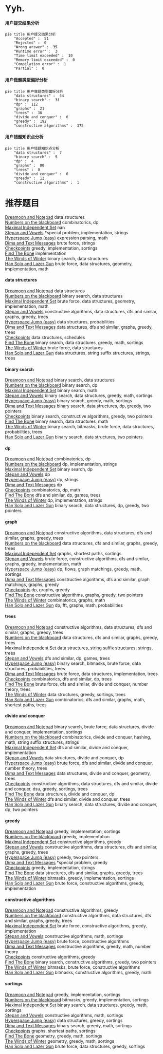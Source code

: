 # Yyh.
<!-- tabs:start -->
#### **用户提交结果分析**

```mermaid
pie title 用户提交结果分析
    "Accepted" :  51
    "Rejected" :  0
    "Wrong answer" :  35
    "Runtime error" :  3
    "Time limit exceeded" :  10
    "Memory limit exceeded" :  0
    "Compilation error" :  1
    "Partial" :  0
```
#### **用户做题类型偏好分析**

```mermaid
pie title 用户做题类型偏好分析
    "data structures" :  54
    "binary search" :  31
    "dp" :  112
    "graphs" :  21
    "trees" :  36
    "divide and conquer" :  0
    "greedy" :  192
    "constructive algorithms" :  375
```
#### **用户错题知识点分析**

```mermaid
pie title 用户错题知识点分析
    "data structures" :  7
    "binary search" :  5
    "dp" :  4
    "graphs" :  00
    "trees" :  0
    "divide and conquer" :  0
    "greedy" :  12
    "constructive algorithms" :  1
```
<!-- tabs:end -->
# 推荐题目
[Dreamoon and Notepad](http://codeforces.com/problemset/problem/477/E)		data structures		  
[Numbers on the blackboard](http://codeforces.com/problemset/problem/878/E)		combinatorics,
                        dp		  
[Maximal Independent Set](https://codeforces.com/contest/1376/problem/B3)		nan		  
[Stepan and Vowels](https://codeforces.com/contest/795/problem/K)		*special problem,
                        implementation,
                        strings		  
[Hyperspace Jump (easy)](http://codeforces.com/problemset/problem/958/D1)		expression parsing,
                        math		  
[Dima and Text Messages](http://codeforces.com/problemset/problem/358/B)		brute force,
                        strings		  
[Checkpoints](http://codeforces.com/problemset/problem/709/B)		greedy,
                        implementation,
                        sortings		  
[Find The Bone](http://codeforces.com/problemset/problem/796/B)		implementation		  
[The Winds of Winter](http://codeforces.com/problemset/problem/768/G)		binary search,
                        data structures		  
[Han Solo and Lazer Gun](http://codeforces.com/problemset/problem/514/B)		brute force,
                        data structures,
                        geometry,
                        implementation,
                        math		  
<!-- tabs:start -->
#### **data structures**
[Dreamoon and Notepad](http://codeforces.com/problemset/problem/477/E)		data structures		  
[Numbers on the blackboard](http://codeforces.com/problemset/problem/768/G)		binary search,
                        data structures		  
[Maximal Independent Set](http://codeforces.com/problemset/problem/514/B)		brute force,
                        data structures,
                        geometry,
                        implementation,
                        math		  
[Stepan and Vowels](http://codeforces.com/problemset/problem/1286/B)		constructive algorithms,
                        data structures,
                        dfs and similar,
                        graphs,
                        greedy,
                        trees		  
[Hyperspace Jump (easy)](http://codeforces.com/problemset/problem/1264/C)		data structures,
                        probabilities		  
[Dima and Text Messages](http://codeforces.com/problemset/problem/958/B2)		data structures,
                        dfs and similar,
                        graphs,
                        greedy,
                        trees		  
[Checkpoints](http://codeforces.com/problemset/problem/380/C)		data structures,
                        schedules		  
[Find The Bone](http://codeforces.com/problemset/problem/1428/E)		binary search,
                        data structures,
                        greedy,
                        math,
                        sortings		  
[The Winds of Winter](http://codeforces.com/problemset/problem/1380/A)		brute force,
                        data structures		  
[Han Solo and Lazer Gun](http://codeforces.com/problemset/problem/547/E)		data structures,
                        string suffix structures,
                        strings,
                        trees		  
#### **binary search**
[Dreamoon and Notepad](http://codeforces.com/problemset/problem/768/G)		binary search,
                        data structures		  
[Numbers on the blackboard](http://codeforces.com/problemset/problem/883/I)		binary search,
                        dp		  
[Maximal Independent Set](https://codeforces.com/contest/701/problem/D)		binary search,
                        math		  
[Stepan and Vowels](http://codeforces.com/problemset/problem/1428/E)		binary search,
                        data structures,
                        greedy,
                        math,
                        sortings		  
[Hyperspace Jump (easy)](http://codeforces.com/problemset/problem/1201/C)		binary search,
                        greedy,
                        math,
                        sortings		  
[Dima and Text Messages](http://codeforces.com/problemset/problem/1492/C)		binary search,
                        data structures,
                        dp,
                        greedy,
                        two pointers		  
[Checkpoints](http://codeforces.com/problemset/problem/1463/D)		binary search,
                        constructive algorithms,
                        greedy,
                        two pointers		  
[Find The Bone](http://codeforces.com/problemset/problem/1490/G)		binary search,
                        data structures,
                        math		  
[The Winds of Winter](http://codeforces.com/problemset/problem/1479/D)		binary search,
                        bitmasks,
                        brute force,
                        data structures,
                        probabilities,
                        trees		  
[Han Solo and Lazer Gun](http://codeforces.com/problemset/problem/1436/E)		binary search,
                        data structures,
                        two pointers		  
#### **dp**
[Dreamoon and Notepad](http://codeforces.com/problemset/problem/878/E)		combinatorics,
                        dp		  
[Numbers on the blackboard](http://codeforces.com/problemset/problem/1149/B)		dp,
                        implementation,
                        strings		  
[Maximal Independent Set](http://codeforces.com/problemset/problem/883/I)		binary search,
                        dp		  
[Stepan and Vowels](http://codeforces.com/problemset/problem/132/C)		dp		  
[Hyperspace Jump (easy)](http://codeforces.com/problemset/problem/1178/B)		dp,
                        strings		  
[Dima and Text Messages](http://codeforces.com/problemset/problem/1268/E)		dp		  
[Checkpoints](http://codeforces.com/problemset/problem/1091/D)		combinatorics,
                        dp,
                        math		  
[Find The Bone](http://codeforces.com/problemset/problem/1404/B)		dfs and similar,
                        dp,
                        games,
                        trees		  
[The Winds of Winter](http://codeforces.com/problemset/problem/1462/B)		dp,
                        implementation,
                        strings		  
[Han Solo and Lazer Gun](http://codeforces.com/problemset/problem/1492/C)		binary search,
                        data structures,
                        dp,
                        greedy,
                        two pointers		  
#### **graph**
[Dreamoon and Notepad](http://codeforces.com/problemset/problem/1286/B)		constructive algorithms,
                        data structures,
                        dfs and similar,
                        graphs,
                        greedy,
                        trees		  
[Numbers on the blackboard](http://codeforces.com/problemset/problem/958/B2)		data structures,
                        dfs and similar,
                        graphs,
                        greedy,
                        trees		  
[Maximal Independent Set](http://codeforces.com/problemset/problem/1422/D)		graphs,
                        shortest paths,
                        sortings		  
[Stepan and Vowels](http://codeforces.com/problemset/problem/1487/C)		brute force,
                        constructive algorithms,
                        dfs and similar,
                        graphs,
                        greedy,
                        implementation,
                        math		  
[Hyperspace Jump (easy)](http://codeforces.com/problemset/problem/1437/C)		dp,
                        flows,
                        graph matchings,
                        greedy,
                        math,
                        sortings		  
[Dima and Text Messages](http://codeforces.com/problemset/problem/1470/D)		constructive algorithms,
                        dfs and similar,
                        graph matchings,
                        graphs,
                        greedy		  
[Checkpoints](http://codeforces.com/problemset/problem/1476/C)		dp,
                        graphs,
                        greedy		  
[Find The Bone](http://codeforces.com/problemset/problem/1304/D)		constructive algorithms,
                        graphs,
                        greedy,
                        two pointers		  
[The Winds of Winter](http://codeforces.com/problemset/problem/1475/C)		combinatorics,
                        graphs,
                        math		  
[Han Solo and Lazer Gun](http://codeforces.com/problemset/problem/553/E)		dp,
                        fft,
                        graphs,
                        math,
                        probabilities		  
#### **trees**
[Dreamoon and Notepad](http://codeforces.com/problemset/problem/1286/B)		constructive algorithms,
                        data structures,
                        dfs and similar,
                        graphs,
                        greedy,
                        trees		  
[Numbers on the blackboard](http://codeforces.com/problemset/problem/958/B2)		data structures,
                        dfs and similar,
                        graphs,
                        greedy,
                        trees		  
[Maximal Independent Set](http://codeforces.com/problemset/problem/547/E)		data structures,
                        string suffix structures,
                        strings,
                        trees		  
[Stepan and Vowels](http://codeforces.com/problemset/problem/1404/B)		dfs and similar,
                        dp,
                        games,
                        trees		  
[Hyperspace Jump (easy)](http://codeforces.com/problemset/problem/1479/D)		binary search,
                        bitmasks,
                        brute force,
                        data structures,
                        probabilities,
                        trees		  
[Dima and Text Messages](http://codeforces.com/problemset/problem/1511/C)		brute force,
                        data structures,
                        implementation,
                        trees		  
[Checkpoints](http://codeforces.com/problemset/problem/1499/F)		combinatorics,
                        dfs and similar,
                        dp,
                        trees		  
[Find The Bone](http://codeforces.com/problemset/problem/1491/E)		brute force,
                        dfs and similar,
                        divide and conquer,
                        number theory,
                        trees		  
[The Winds of Winter](http://codeforces.com/problemset/problem/1466/D)		data structures,
                        greedy,
                        sortings,
                        trees		  
[Han Solo and Lazer Gun](http://codeforces.com/problemset/problem/1495/D)		combinatorics,
                        dfs and similar,
                        graphs,
                        math,
                        shortest paths,
                        trees		  
#### **divide and conquer**
[Dreamoon and Notepad](http://codeforces.com/problemset/problem/1461/D)		binary search,
                        brute force,
                        data structures,
                        divide and conquer,
                        implementation,
                        sortings		  
[Numbers on the blackboard](http://codeforces.com/problemset/problem/1466/G)		combinatorics,
                        divide and conquer,
                        hashing,
                        math,
                        string suffix structures,
                        strings		  
[Maximal Independent Set](http://codeforces.com/problemset/problem/1490/D)		dfs and similar,
                        divide and conquer,
                        implementation		  
[Stepan and Vowels](https://codeforces.com/contest/1483/problem/C)		data structures,
                        divide and conquer,
                        dp		  
[Hyperspace Jump (easy)](http://codeforces.com/problemset/problem/1491/E)		brute force,
                        dfs and similar,
                        divide and conquer,
                        number theory,
                        trees		  
[Dima and Text Messages](http://codeforces.com/problemset/problem/1303/G)		data structures,
                        divide and conquer,
                        geometry,
                        trees		  
[Checkpoints](http://codeforces.com/problemset/problem/1494/D)		constructive algorithms,
                        data structures,
                        dfs and similar,
                        divide and conquer,
                        dsu,
                        greedy,
                        sortings,
                        trees		  
[Find The Bone](http://codeforces.com/problemset/problem/1482/E)		data structures,
                        divide and conquer,
                        dp		  
[The Winds of Winter](http://codeforces.com/problemset/problem/566/C)		dfs and similar,
                        divide and conquer,
                        trees		  
[Han Solo and Lazer Gun](http://codeforces.com/problemset/problem/1428/F)		binary search,
                        data structures,
                        divide and conquer,
                        dp,
                        two pointers		  
#### **greedy**
[Dreamoon and Notepad](http://codeforces.com/problemset/problem/709/B)		greedy,
                        implementation,
                        sortings		  
[Numbers on the blackboard](http://codeforces.com/problemset/problem/910/B)		greedy,
                        implementation		  
[Maximal Independent Set](http://codeforces.com/problemset/problem/103/C)		constructive algorithms,
                        greedy		  
[Stepan and Vowels](http://codeforces.com/problemset/problem/1286/B)		constructive algorithms,
                        data structures,
                        dfs and similar,
                        graphs,
                        greedy,
                        trees		  
[Hyperspace Jump (easy)](http://codeforces.com/problemset/problem/6/C)		greedy,
                        two pointers		  
[Dima and Text Messages](http://codeforces.com/problemset/problem/1431/D)		*special problem,
                        greedy		  
[Checkpoints](https://codeforces.com/contest/1086/problem/C)		greedy,
                        implementation,
                        strings		  
[Find The Bone](http://codeforces.com/problemset/problem/958/B2)		data structures,
                        dfs and similar,
                        graphs,
                        greedy,
                        trees		  
[The Winds of Winter](http://codeforces.com/problemset/problem/437/B)		bitmasks,
                        greedy,
                        implementation,
                        sortings		  
[Han Solo and Lazer Gun](http://codeforces.com/problemset/problem/1091/B)		brute force,
                        constructive algorithms,
                        greedy,
                        implementation		  
#### **constructive algorithms**
[Dreamoon and Notepad](http://codeforces.com/problemset/problem/103/C)		constructive algorithms,
                        greedy		  
[Numbers on the blackboard](http://codeforces.com/problemset/problem/1286/B)		constructive algorithms,
                        data structures,
                        dfs and similar,
                        graphs,
                        greedy,
                        trees		  
[Maximal Independent Set](http://codeforces.com/problemset/problem/1091/B)		brute force,
                        constructive algorithms,
                        greedy,
                        implementation		  
[Stepan and Vowels](http://codeforces.com/problemset/problem/1110/E)		constructive algorithms,
                        math,
                        sortings		  
[Hyperspace Jump (easy)](http://codeforces.com/problemset/problem/1088/A)		brute force,
                        constructive algorithms		  
[Dima and Text Messages](http://codeforces.com/problemset/problem/1178/D)		constructive algorithms,
                        greedy,
                        math,
                        number theory		  
[Checkpoints](http://codeforces.com/problemset/problem/1493/A)		constructive algorithms,
                        greedy		  
[Find The Bone](http://codeforces.com/problemset/problem/1463/D)		binary search,
                        constructive algorithms,
                        greedy,
                        two pointers		  
[The Winds of Winter](https://codeforces.com/contest/1456/problem/B)		bitmasks,
                        brute force,
                        constructive algorithms		  
[Han Solo and Lazer Gun](http://codeforces.com/problemset/problem/1492/D)		bitmasks,
                        constructive algorithms,
                        greedy,
                        math		  
#### **sortings**
[Dreamoon and Notepad](http://codeforces.com/problemset/problem/709/B)		greedy,
                        implementation,
                        sortings		  
[Numbers on the blackboard](http://codeforces.com/problemset/problem/437/B)		bitmasks,
                        greedy,
                        implementation,
                        sortings		  
[Maximal Independent Set](http://codeforces.com/problemset/problem/1428/E)		binary search,
                        data structures,
                        greedy,
                        math,
                        sortings		  
[Stepan and Vowels](http://codeforces.com/problemset/problem/1110/E)		constructive algorithms,
                        math,
                        sortings		  
[Hyperspace Jump (easy)](http://codeforces.com/problemset/problem/1374/E1)		data structures,
                        greedy,
                        sortings		  
[Dima and Text Messages](http://codeforces.com/problemset/problem/1201/C)		binary search,
                        greedy,
                        math,
                        sortings		  
[Checkpoints](http://codeforces.com/problemset/problem/1422/D)		graphs,
                        shortest paths,
                        sortings		  
[Find The Bone](https://codeforces.com/contest/1496/problem/C)		geometry,
                        greedy,
                        math,
                        sortings		  
[The Winds of Winter](http://codeforces.com/problemset/problem/1495/A)		geometry,
                        greedy,
                        math,
                        sortings		  
[Han Solo and Lazer Gun](http://codeforces.com/problemset/problem/1497/A)		brute force,
                        data structures,
                        greedy,
                        sortings		  
<!-- tabs:end -->
